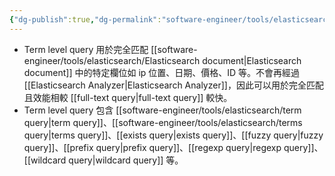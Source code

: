 ```yaml
---
{"dg-publish":true,"dg-permalink":"software-engineer/tools/elasticsearch/term level query","permalink":"/software-engineer/tools/elasticsearch/term level query/"}
---
```


- Term level query 用於完全匹配 [[software-engineer/tools/elasticsearch/Elasticsearch document\|Elasticsearch document]] 中的特定欄位如 ip 位置、日期、價格、ID 等。不會再經過 [[Elasticsearch Analyzer\|Elasticsearch Analyzer]]，因此可以用於完全匹配且效能相較 [[full-text query\|full-text query]] 較快。
- Term level query 包含 [[software-engineer/tools/elasticsearch/term query\|term query]]、[[software-engineer/tools/elasticsearch/terms query\|terms query]]、[[exists query\|exists query]]、[[fuzzy query\|fuzzy query]]、[[prefix query\|prefix query]]、[[regexp query\|regexp query]]、[[wildcard query\|wildcard query]] 等。